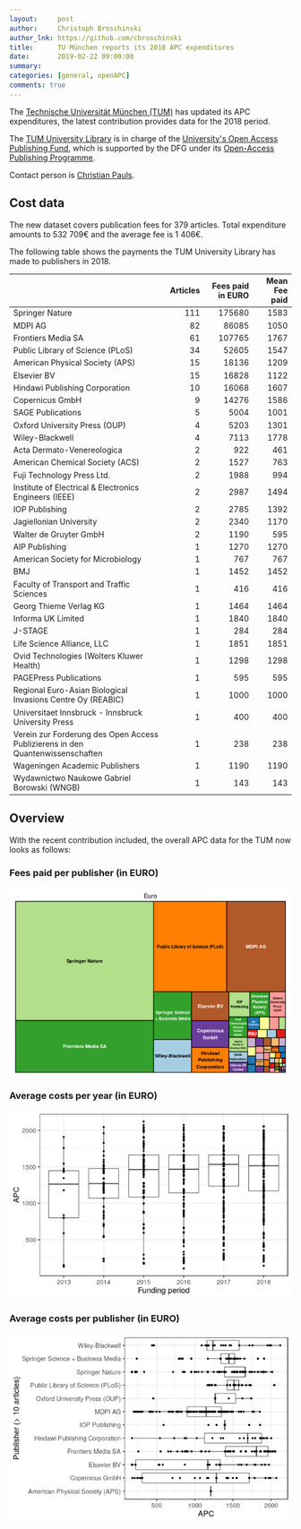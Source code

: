 ```yaml
---
layout:     post
author:     Christoph Broschinski
author_lnk: https://github.com/cbroschinski
title:      TU München reports its 2018 APC expenditures
date:       2019-02-22 09:00:00
summary:    
categories: [general, openAPC]
comments: true
---
```




The [Technische Universität München (TUM)](https://www.tum.de/en/homepage/) has updated its APC expenditures, the latest contribution provides data for the 2018 period.

The [TUM University Library](http://www.ub.tum.de/en) is in charge of the [University's Open Access Publishing Fund](https://www.ub.tum.de/en/publishing-fund), which is supported by the DFG under its [Open-Access Publishing Programme](http://www.dfg.de/en/research_funding/programmes/infrastructure/lis/funding_opportunities/open_access/).

Contact person is [Christian Pauls](mailto:open-access@ub.tum.de).

## Cost data



The new dataset covers publication fees for 379 articles. Total expenditure amounts to 532 709€ and the average fee is 1 406€.

The following table shows the payments the TUM University Library has made to publishers in 2018.


|                                                                               | Articles| Fees paid in EURO| Mean Fee paid|
|:------------------------------------------------------------------------------|--------:|-----------------:|-------------:|
|Springer Nature                                                                |      111|            175680|          1583|
|MDPI AG                                                                        |       82|             86085|          1050|
|Frontiers Media SA                                                             |       61|            107765|          1767|
|Public Library of Science (PLoS)                                               |       34|             52605|          1547|
|American Physical Society (APS)                                                |       15|             18136|          1209|
|Elsevier BV                                                                    |       15|             16828|          1122|
|Hindawi Publishing Corporation                                                 |       10|             16068|          1607|
|Copernicus GmbH                                                                |        9|             14276|          1586|
|SAGE Publications                                                              |        5|              5004|          1001|
|Oxford University Press (OUP)                                                  |        4|              5203|          1301|
|Wiley-Blackwell                                                                |        4|              7113|          1778|
|Acta Dermato-Venereologica                                                     |        2|               922|           461|
|American Chemical Society (ACS)                                                |        2|              1527|           763|
|Fuji Technology Press Ltd.                                                     |        2|              1988|           994|
|Institute of Electrical & Electronics Engineers (IEEE)                         |        2|              2987|          1494|
|IOP Publishing                                                                 |        2|              2785|          1392|
|Jagiellonian University                                                        |        2|              2340|          1170|
|Walter de Gruyter GmbH                                                         |        2|              1190|           595|
|AIP Publishing                                                                 |        1|              1270|          1270|
|American Society for Microbiology                                              |        1|               767|           767|
|BMJ                                                                            |        1|              1452|          1452|
|Faculty of Transport and Traffic Sciences                                      |        1|               416|           416|
|Georg Thieme Verlag KG                                                         |        1|              1464|          1464|
|Informa UK Limited                                                             |        1|              1840|          1840|
|J-STAGE                                                                        |        1|               284|           284|
|Life Science Alliance, LLC                                                     |        1|              1851|          1851|
|Ovid Technologies (Wolters Kluwer Health)                                      |        1|              1298|          1298|
|PAGEPress Publications                                                         |        1|               595|           595|
|Regional Euro-Asian Biological Invasions Centre Oy (REABIC)                    |        1|              1000|          1000|
|Universitaet Innsbruck - Innsbruck University Press                            |        1|               400|           400|
|Verein zur Forderung des Open Access Publizierens in den Quantenwissenschaften |        1|               238|           238|
|Wageningen Academic Publishers                                                 |        1|              1190|          1190|
|Wydawnictwo Naukowe Gabriel Borowski (WNGB)                                    |        1|               143|           143|

## Overview

With the recent contribution included, the overall APC data for the TUM now looks as follows:

### Fees paid per publisher (in EURO)

![plot of chunk tree_tum_2019_02_22_full](/figure/tree_tum_2019_02_22_full-1.png)

###  Average costs per year (in EURO)

![plot of chunk box_tum_2019_02_22_year_full](/figure/box_tum_2019_02_22_year_full-1.png)

###  Average costs per publisher (in EURO)

![plot of chunk box_tum_2019_02_22_publisher_full](/figure/box_tum_2019_02_22_publisher_full-1.png)
